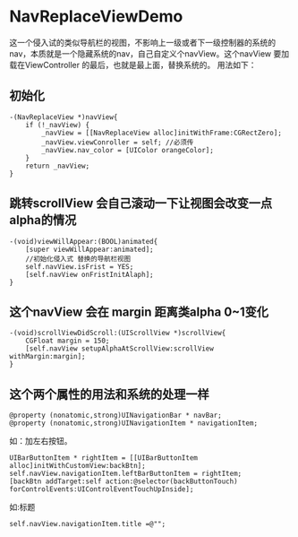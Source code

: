 # NavReplaceViewDemo
这一个侵入试的类似导航栏的视图，不影响上一级或者下一级控制器的系统的nav，本质就是一个隐藏系统的nav，自己自定义个navView。这个navView 要加载在ViewController 的最后，也就是最上面，替换系统的。
用法如下：

## 初始化
```
-(NavReplaceView *)navView{
    if (!_navView) {
        _navView = [[NavReplaceView alloc]initWithFrame:CGRectZero];
        _navView.viewConroller = self; //必须传
        _navView.nav_color = [UIColor orangeColor];
    }
    return _navView;
}
```
## 跳转scrollView 会自己滚动一下让视图会改变一点alpha的情况
```
-(void)viewWillAppear:(BOOL)animated{
    [super viewWillAppear:animated];
    //初始化侵入式 替换的导航栏视图
    self.navView.isFrist = YES;
    [self.navView onFristInitAlaph];
}
```
## 这个navView 会在 margin 距离类alpha 0~1变化
```
-(void)scrollViewDidScroll:(UIScrollView *)scrollView{
    CGFloat margin = 150;
    [self.navView setupAlphaAtScrollView:scrollView withMargin:margin];
}
```
## 这个两个属性的用法和系统的处理一样
```
@property (nonatomic,strong)UINavigationBar * navBar;
@property (nonatomic,strong)UINavigationItem * navigationItem;
```
如：加左右按钮。
```
UIBarButtonItem * rightItem = [[UIBarButtonItem alloc]initWithCustomView:backBtn];
self.navView.navigationItem.leftBarButtonItem = rightItem;
[backBtn addTarget:self action:@selector(backButtonTouch) forControlEvents:UIControlEventTouchUpInside];
```
如:标题
```
self.navView.navigationItem.title =@"";
```
